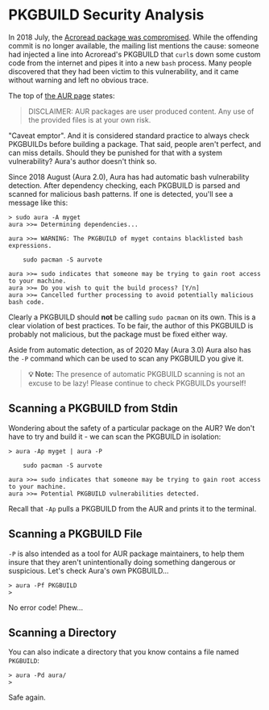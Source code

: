 # PKGBUILD Security Analysis

In 2018 July, the [Acroread package was
compromised](https://lists.archlinux.org/pipermail/aur-general/2018-July/034151.html).
While the offending commit is no longer available, the mailing list mentions the
cause: someone had injected a line into Acroread's PKGBUILD that `curl`s down
some custom code from the internet and pipes it into a new `bash` process. Many
people discovered that they had been victim to this vulnerability, and it came
without warning and left no obvious trace.

The top of [the AUR page](https://aur.archlinux.org/) states:

> DISCLAIMER: AUR packages are user produced content. Any use of the provided
> files is at your own risk.

"Caveat emptor". And it is considered standard practice to always check
PKGBUILDs before building a package. That said, people aren't perfect, and can
miss details. Should they be punished for that with a system vulnerability?
Aura's author doesn't think so.

Since 2018 August (Aura 2.0), Aura has had automatic bash vulnerability
detection. After dependency checking, each PKGBUILD is parsed and scanned for
malicious bash patterns. If one is detected, you'll see a message like this:

```
> sudo aura -A myget
aura >>= Determining dependencies...

aura >>= WARNING: The PKGBUILD of myget contains blacklisted bash expressions.

    sudo pacman -S aurvote

aura >>= sudo indicates that someone may be trying to gain root access to your machine.
aura >>= Do you wish to quit the build process? [Y/n]
aura >>= Cancelled further processing to avoid potentially malicious bash code.
```

Clearly a PKGBUILD should **not** be calling `sudo pacman` on its own. This is a
clear violation of best practices. To be fair, the author of this PKGBUILD is
probably not malicious, but the package must be fixed either way.

Aside from automatic detection, as of 2020 May (Aura 3.0) Aura also has the `-P`
command which can be used to scan any PKGBUILD you give it.

> **💡 Note:** The presence of automatic PKGBUILD scanning is not an excuse to
> be lazy! Please continue to check PKGBUILDs yourself!

## Scanning a PKGBUILD from Stdin

Wondering about the safety of a particular package on the AUR? We don't have to
try and build it - we can scan the PKGBUILD in isolation:

```
> aura -Ap myget | aura -P

    sudo pacman -S aurvote

aura >>= sudo indicates that someone may be trying to gain root access to your machine.
aura >>= Potential PKGBUILD vulnerabilities detected.
```

Recall that `-Ap` pulls a PKGBUILD from the AUR and prints it to the terminal.

## Scanning a PKGBUILD File

`-P` is also intended as a tool for AUR package maintainers, to help them insure
that they aren't unintentionally doing something dangerous or suspicious. Let's check
Aura's own PKGBUILD...

```
> aura -Pf PKGBUILD
>
```

No error code! Phew...

## Scanning a Directory

You can also indicate a directory that you know contains a file named
`PKGBUILD`:

```
> aura -Pd aura/
>
```

Safe again.
